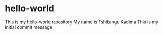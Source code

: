 # hello-world
This is my hello-world repository
My name is Tshibangu Kadima
This is my initial commit message 

